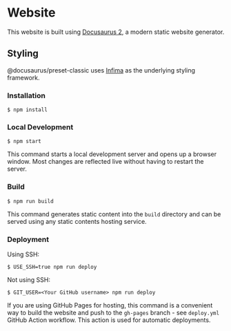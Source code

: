 # Website

This website is built using [Docusaurus 2](https://docusaurus.io/), a modern static website generator.

## Styling

@docusaurus/preset-classic uses [Infima](https://infima.dev/) as the underlying styling framework.

### Installation

```
$ npm install
```

### Local Development

```
$ npm start
```

This command starts a local development server and opens up a browser window. Most changes are reflected live without having to restart the server.

### Build

```
$ npm run build
```

This command generates static content into the `build` directory and can be served using any static contents hosting service.

### Deployment

Using SSH:

```
$ USE_SSH=true npm run deploy
```

Not using SSH:

```
$ GIT_USER=<Your GitHub username> npm run deploy
```

If you are using GitHub Pages for hosting, this command is a convenient way to build the website and push to the `gh-pages` branch - see `deploy.yml` GitHub Action workflow. This action is used for automatic deployments.

